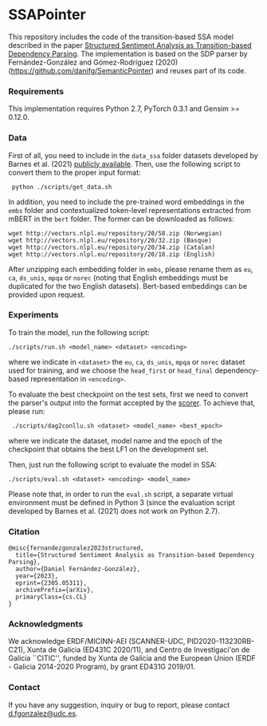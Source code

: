 # SSAPointer
This repository includes the code of the transition-based SSA model described in the paper [Structured Sentiment Analysis as Transition-based Dependency Parsing](https://arxiv.org/pdf/2305.05311.pdf). The implementation is based on the SDP parser by Fernández-González and Gómez-Rodríguez (2020) (https://github.com/danifg/SemanticPointer) and reuses part of its code.

### Requirements
This implementation requires Python 2.7, PyTorch 0.3.1 and Gensim >= 0.12.0.
  
### Data
First of all, you need to include in the ``data_ssa`` folder datasets developed by Barnes et al. (2021) [publicly available](https://github.com/jerbarnes/sentiment_graphs/tree/master/data/sent_graphs). Then, use the following script to convert them to the proper input format:

     python ./scripts/get_data.sh 

In addition, you need to include the pre-trained word embeddings in the ``embs`` folder and contextualized token-level representations extracted from mBERT in the ``bert`` folder. The former can be downloaded as follows:

    wget http://vectors.nlpl.eu/repository/20/58.zip (Norwegian)
    wget http://vectors.nlpl.eu/repository/20/32.zip (Basque)
    wget http://vectors.nlpl.eu/repository/20/34.zip (Catalan)
    wget http://vectors.nlpl.eu/repository/20/18.zip (English)

After unzipping each embedding folder in ``embs``, please rename them as ``eu``, ``ca``, ``ds_unis``, ``mpqa`` or ``norec`` (noting that English embeddings must be duplicated for the two English datasets).  Bert-based embeddings can be provided upon request.

### Experiments
To train the model, run the following script:

    ./scripts/run.sh <model_name> <dataset> <encoding>

where we indicate in ``<dataset>`` the ``eu``, ``ca``, ``ds_unis``, ``mpqa`` or ``norec`` dataset used for training, and we choose the ``head_first`` or ``head_final`` dependency-based representation in ``<encoding>``.



To evaluate the best checkpoint on the test sets, first we need to convert the parser's output into the format accepted by the [scorer](https://github.com/jerbarnes/sentiment_graphs/blob/master/src/F1_scorer.py). To achieve that, please run:

	 ./scripts/dag2conllu.sh <dataset> <model_name> <best_epoch>

where we indicate the dataset, model name and the epoch of the checkpoint that obtains the best LF1 on the development set.


Then, just run the following script to evaluate the model in SSA:

    ./scripts/eval.sh <dataset> <encoding> <model_name>
    
Please note that, in order to run the ``eval.sh`` script, a separate virtual environment must be defined in Python 3 (since the evaluation script developed by Barnes et al. (2021) does not work on Python 2.7).


### Citation

    @misc{fernandezgonzalez2023structured,
      title={Structured Sentiment Analysis as Transition-based Dependency Parsing}, 
      author={Daniel Fernández-González},
      year={2023},
      eprint={2305.05311},
      archivePrefix={arXiv},
      primaryClass={cs.CL}
    }
    
### Acknowledgments
We acknowledge ERDF/MICINN-AEI (SCANNER-UDC, PID2020-113230RB-C21), Xunta de Galicia (ED431C 2020/11), and Centro de Investigaci\'on de Galicia ``CITIC'', funded by Xunta de Galicia and the European Union (ERDF - Galicia 2014-2020 Program), by grant ED431G 2019/01. 

### Contact
If you have any suggestion, inquiry or bug to report, please contact d.fgonzalez@udc.es.
